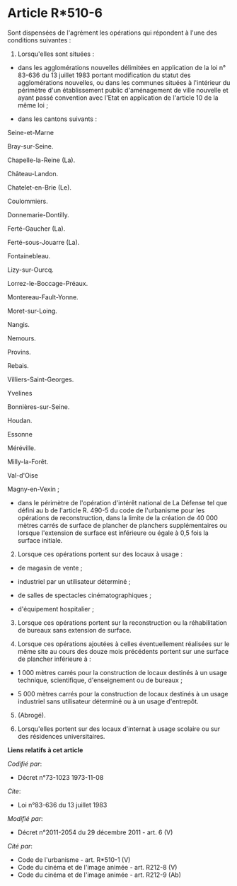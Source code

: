 # Article R*510-6

Sont dispensées de l'agrément les opérations qui répondent à l'une des conditions suivantes : 

1. Lorsqu'elles sont situées :

- dans les agglomérations nouvelles délimitées en application de la loi n° 83-636 du 13 juillet 1983 portant modification du
statut des agglomérations nouvelles, ou dans les communes situées à l'intérieur du périmètre d'un établissement public
d'aménagement de ville nouvelle et ayant passé convention avec l'Etat en application de l'article 10 de la même loi ;

- dans les cantons suivants : 

Seine-et-Marne

Bray-sur-Seine. 

Chapelle-la-Reine (La). 

Château-Landon. 

Chatelet-en-Brie (Le). 

Coulommiers. 

Donnemarie-Dontilly. 

Ferté-Gaucher (La). 

Ferté-sous-Jouarre (La). 

Fontainebleau. 

Lizy-sur-Ourcq. 

Lorrez-le-Boccage-Préaux. 

Montereau-Fault-Yonne. 

Moret-sur-Loing. 

Nangis. 

Nemours. 

Provins. 

Rebais. 

Villiers-Saint-Georges. 

Yvelines

Bonnières-sur-Seine. 

Houdan. 

Essonne

Méréville. 

Milly-la-Forêt. 

Val-d'Oise

Magny-en-Vexin ;

- dans le périmètre de l'opération d'intérêt national de La Défense tel que défini au b de l'article R. 490-5 du code de
l'urbanisme pour les opérations de reconstruction, dans la limite de la création de 40 000 mètres carrés de surface de
plancher de planchers supplémentaires ou lorsque l'extension de surface est inférieure ou égale à 0,5 fois la surface
initiale. 

2. Lorsque ces opérations portent sur des locaux à usage :

- de magasin de vente ;

- industriel par un utilisateur déterminé ;

- de salles de spectacles cinématographiques ;

- d'équipement hospitalier ; 

3. Lorsque ces opérations portent sur la reconstruction ou la réhabilitation de bureaux sans extension de surface. 

4. Lorsque ces opérations ajoutées à celles éventuellement réalisées sur le même site au cours des douze mois précédents
portent sur une surface de plancher inférieure à :

- 1 000 mètres carrés pour la construction de locaux destinés à un usage technique, scientifique, d'enseignement ou de
bureaux ;

- 5 000 mètres carrés pour la construction de locaux destinés à un usage industriel sans utilisateur déterminé ou à un usage
d'entrepôt. 

5. (Abrogé). 

6. Lorsqu'elles portent sur des locaux d'internat à usage scolaire ou sur des résidences universitaires.

**Liens relatifs à cet article**

_Codifié par_:

  - Décret n°73-1023 1973-11-08

_Cite_:

  - Loi n°83-636 du 13 juillet 1983

_Modifié par_:

  - Décret n°2011-2054 du 29 décembre 2011 - art. 6 (V)

_Cité par_:

  - Code de l'urbanisme - art. R*510-1 (V)
  - Code du cinéma et de l'image animée - art. R212-8 (V)
  - Code du cinéma et de l'image animée - art. R212-9 (Ab)
